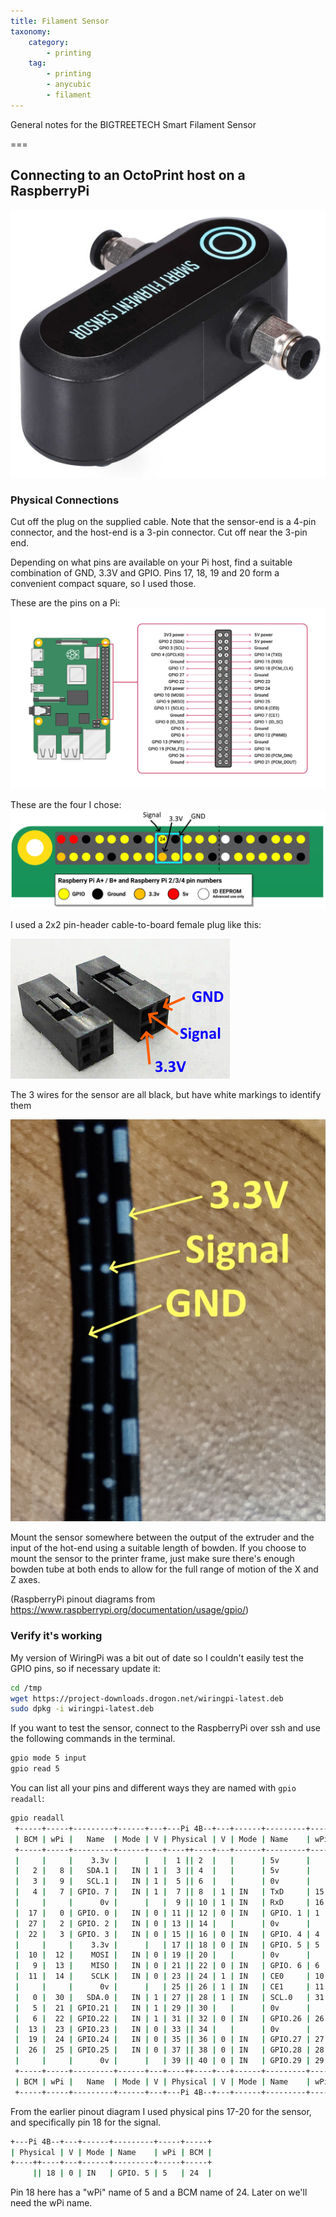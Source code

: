 ```yaml
---
title: Filament Sensor
taxonomy:
    category:
        - printing
    tag:
        - printing
        - anycubic
        - filament
---
```


General notes for the BIGTREETECH Smart Filament Sensor

===

## Connecting to an OctoPrint host on a RaspberryPi

![BIGTREETECH Smart Filament Sensor](bigreetech.png "BIGTREETECH Smart Filament Sensor" )

### Physical Connections

Cut off the plug on the supplied cable. Note that the sensor-end is a 4-pin connector, and the host-end is a 3-pin connector. Cut off near the 3-pin end.

Depending on what pins are available on your Pi host, find a suitable combination of GND, 3.3V and GPIO. Pins 17, 18, 19 and 20 form a convenient compact square, so I used those.

These are the pins on a Pi:
![RaspberryPi GPIO Pins](pi4_pinout1.png "RaspberryPi GPIO Pins")

These are the four I chose:
![RaspberryPi GPIO Pins](pi4_pinout2.png "RaspberryPi GPIO Pins")

I used a 2x2 pin-header cable-to-board female plug like this:

![2x2 Pin Header](pin_header_2x2.png "2x2 Pin Header")

The 3 wires for the sensor are all black, but have white markings to identify them

![Sensor markings](sensor_cable.jpg "Sensor Cable Markins")

Mount the sensor somewhere between the output of the extruder and the input of the hot-end using a suitable length of bowden. If you choose to mount the sensor to the printer frame, just make sure there's enough bowden tube at both ends to allow for the full range of motion of the X and Z axes.

(RaspberryPi pinout diagrams from https://www.raspberrypi.org/documentation/usage/gpio/)

### Verify it's working

My version of WiringPi was a bit out of date so I couldn't easily test the GPIO pins, so if necessary update it:

```bash
cd /tmp
wget https://project-downloads.drogon.net/wiringpi-latest.deb
sudo dpkg -i wiringpi-latest.deb
```

If you want to test the sensor, connect to the RaspberryPi over ssh and use the following commands in the terminal.

```bash
gpio mode 5 input
gpio read 5
```

You can list all your pins and different ways they are named with `gpio readall`:

```bash
gpio readall
 +-----+-----+---------+------+---+---Pi 4B--+---+------+---------+-----+-----+
 | BCM | wPi |   Name  | Mode | V | Physical | V | Mode | Name    | wPi | BCM |
 +-----+-----+---------+------+---+----++----+---+------+---------+-----+-----+
 |     |     |    3.3v |      |   |  1 || 2  |   |      | 5v      |     |     |
 |   2 |   8 |   SDA.1 |   IN | 1 |  3 || 4  |   |      | 5v      |     |     |
 |   3 |   9 |   SCL.1 |   IN | 1 |  5 || 6  |   |      | 0v      |     |     |
 |   4 |   7 | GPIO. 7 |   IN | 1 |  7 || 8  | 1 | IN   | TxD     | 15  | 14  |
 |     |     |      0v |      |   |  9 || 10 | 1 | IN   | RxD     | 16  | 15  |
 |  17 |   0 | GPIO. 0 |   IN | 0 | 11 || 12 | 0 | IN   | GPIO. 1 | 1   | 18  |
 |  27 |   2 | GPIO. 2 |   IN | 0 | 13 || 14 |   |      | 0v      |     |     |
 |  22 |   3 | GPIO. 3 |   IN | 0 | 15 || 16 | 0 | IN   | GPIO. 4 | 4   | 23  |
 |     |     |    3.3v |      |   | 17 || 18 | 0 | IN   | GPIO. 5 | 5   | 24  |
 |  10 |  12 |    MOSI |   IN | 0 | 19 || 20 |   |      | 0v      |     |     |
 |   9 |  13 |    MISO |   IN | 0 | 21 || 22 | 0 | IN   | GPIO. 6 | 6   | 25  |
 |  11 |  14 |    SCLK |   IN | 0 | 23 || 24 | 1 | IN   | CE0     | 10  | 8   |
 |     |     |      0v |      |   | 25 || 26 | 1 | IN   | CE1     | 11  | 7   |
 |   0 |  30 |   SDA.0 |   IN | 1 | 27 || 28 | 1 | IN   | SCL.0   | 31  | 1   |
 |   5 |  21 | GPIO.21 |   IN | 1 | 29 || 30 |   |      | 0v      |     |     |
 |   6 |  22 | GPIO.22 |   IN | 1 | 31 || 32 | 0 | IN   | GPIO.26 | 26  | 12  |
 |  13 |  23 | GPIO.23 |   IN | 0 | 33 || 34 |   |      | 0v      |     |     |
 |  19 |  24 | GPIO.24 |   IN | 0 | 35 || 36 | 0 | IN   | GPIO.27 | 27  | 16  |
 |  26 |  25 | GPIO.25 |   IN | 0 | 37 || 38 | 0 | IN   | GPIO.28 | 28  | 20  |
 |     |     |      0v |      |   | 39 || 40 | 0 | IN   | GPIO.29 | 29  | 21  |
 +-----+-----+---------+------+---+----++----+---+------+---------+-----+-----+
 | BCM | wPi |   Name  | Mode | V | Physical | V | Mode | Name    | wPi | BCM |
 +-----+-----+---------+------+---+---Pi 4B--+---+------+---------+-----+-----+
```

From the earlier pinout diagram I used physical pins 17-20 for the sensor, and specifically pin 18 for the signal.

```bash
+---Pi 4B--+---+------+---------+-----+-----+
| Physical | V | Mode | Name    | wPi | BCM |
+----++----+---+------+---------+-----+-----+
     || 18 | 0 | IN   | GPIO. 5 | 5   | 24  |
```

Pin 18 here has a "wPi" name of 5 and a BCM name of 24. Later on we'll need the wPi name.

